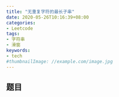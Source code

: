 ```yaml
---
title: "无重复字符的最长子串"
date: 2020-05-26T10:16:39+08:00
categories:
- Leetcode
tags:
- 字符串
- 滑窗
keywords:
- tech
#thumbnailImage: //example.com/image.jpg
---
```


<!--more-->
## 题目